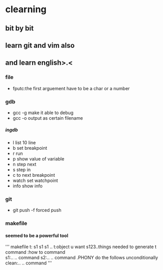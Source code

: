 # clearning 
## bit by bit
## learn git and vim also
## and learn english>.<
### file
* fputc:the first arguement have to be a char or a number
### gdb 
* gcc -g make it able to debug
* gcc -o output as certain filename
##### ingdb
* l	list 10 line
* b	set breakpoint
* r	run
* p	show value of variable
* n	step next
* s	step in
* c	to next breakpoint
* watch set watchpoint
* info show info
### git 
* git push -f forced push
### makefile
#### seemed to be a powerful tool
''' makefile
t: s1 s1 s1 ..	t:object u want s123..things needed to generate t	 command :how to
<tab>command	
s1:.. ..
<tab>command
s2:.. ..
<tab>command
.PHONY		do the follows unconditionally	
clean:.. ..
<tab>command
'''
